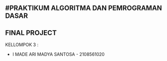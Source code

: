 #PRAKTIKUM ALGORITMA DAN PEMROGRAMAN DASAR
----
FINAL PROJECT
----
KELLOMPOK 3 :
- I MADE ARI MADYA SANTOSA - 2108561020